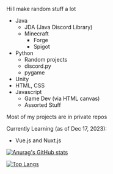 Hi I make random stuff a lot
- Java
   - JDA (Java Discord Library)
   - Minecraft
      - Forge
      - Spigot
- Python
   - Random projects
   - discord.py
   - pygame
- Unity
- HTML, CSS
- Javascript
   - Game Dev (via HTML canvas)
   - Assorted Stuff

Most of my projects are in private repos

Currently Learning (as of Dec 17, 2023):
- Vue.js and Nuxt.js

[![Anurag's GitHub stats](https://github-readme-stats.vercel.app/api?username=PumpkinBear111&count_private=true&show_icons=true&theme=dark)](https://github.com/anuraghazra/github-readme-stats)

[![Top Langs](https://github-readme-stats.vercel.app/api/top-langs/?username=PumpkinBear111&layout=compact&show_icons=true&theme=dark)](https://github.com/anuraghazra/github-readme-stats)
